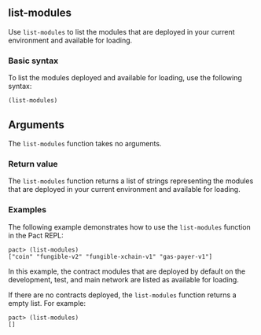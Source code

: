 ## list-modules

Use `list-modules` to list the modules that are deployed in your current environment and available for loading.

### Basic syntax

To list the modules deployed and available for loading, use the following syntax:

```pact
(list-modules)
```
## Arguments

The `list-modules` function takes no arguments.

### Return value

The `list-modules` function returns a list of strings representing the modules that are deployed in your current environment and available for loading.

### Examples

The following example demonstrates how to use the `list-modules` function in the Pact REPL:

```pact
pact> (list-modules)
["coin" "fungible-v2" "fungible-xchain-v1" "gas-payer-v1"]
```

In this example, the contract modules that are deployed by default on the development, test, and main network are listed as available for loading.

If there are no contracts deployed, the `list-modules` function returns a empty list.
For example:

```pact
pact> (list-modules)
[]
```
